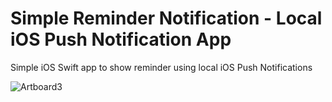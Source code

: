 # Simple Reminder Notification - Local iOS Push Notification App 
Simple iOS Swift app to show reminder using local iOS Push Notifications

![Artboard3](https://user-images.githubusercontent.com/8919439/117594782-d5d28680-b10c-11eb-9df5-790aa5cc2301.png)


